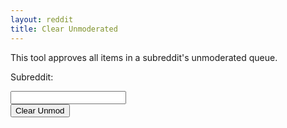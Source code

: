 ```yaml
---
layout: reddit
title: Clear Unmoderated
---
```


This tool approves all items in a subreddit's unmoderated queue.

<p>Subreddit:</p>
<input type="text" name="subreddit" id="sub-input"><br>
<button type="button" onClick="hitAPI()">Clear Unmod</button>
<div id="display-result"><div>
<script>
function hitAPI() {
    var sub = document.getElementById('sub-input').value
    var x= new XMLHttpRequest();
    x.open("POST", "https://api.captainmeta4.me/reddit/clear_unmod);
    x.headers['Content-Type']='multipart/form-data'
    x.withCredentials=true;
    x.onload=function displayView(){
        var y = document.getElementById('display-result');
        y.innerHTML=r.response;
    }
    var data = new FormData();
    data.append('subreddit',sub);
    x.send(data);
}
</script>
